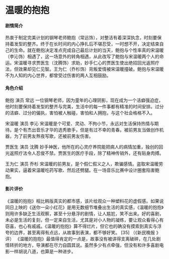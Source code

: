 # 温暖的抱抱

#### 剧情简介
  热衷于制定完美计划的钢琴老师鲍抱（常远饰），对整洁有着深深执念，时刻要保持着发型的整齐。终于在长时间的内心挣扎后不堪忍受，一时想不开，决定结束自己的生命。就在鲍抱决定准点完成自己最后计划的当天，鲍抱与个性率真的宋温暖（李沁饰）相遇了，这一场意外的转角相遇，从此改写了鲍抱与宋温暖两个人的命运。宋温暖寻求贾医生（沈腾饰）求助，妙手仁心的贾医生使出绝招回光返照疗法，但效果却见仁见智。王为仁（乔杉饰）背叛爱情被宋温暖撞破。鲍抱与宋温暖不为人知的内心世界，都曾受过伤害的两人互相鼓励。

#### 角色介绍

鲍抱
演员 常远
一位钢琴老师，因为童年的心理阴影，现在成为一个洁癖强迫症，他时刻要保持着发型的整齐与完美，生活中的每一件事都有精准的时间安排。过分的洁癖、过分的偏执，害怕被人触碰，害怕和人拥抱，与这个社会格格不入。

宋温暖
演员 李沁
宋温暖是个可爱、灵动、不拘小节，永远对生活保持热情与期待。是个有杰出音乐才华的选秀歌手，但是有过不幸的青春。被前男友当做创作机器，为了前男友熬夜写歌，还被前男友伤害。

贾医生
演员 沈腾
妙手神医，他所在的心灵疗养院能把病人的病情加重，独创的回光返照疗法令人忍俊不禁。贾医生的医疗手段，除了精神传销外，还有贴身肉搏。

王为仁
演员 乔杉
宋温暖的前男友，是个假仁假义之人，欺骗感情。盗取宋温暖劳动果实，逼着宋温暖吃药写歌、然后还劈腿。在一场音乐比赛中设计圈套陷害鲍抱。

#### 影片评价
 《温暖的抱抱》相比韩版真实的都市感，该片给观众一种塑料花的虚假感。如果说同日上映的《送你一朵小红花》是用无数细节堆叠出生活的真实感，《温暖的抱抱》则用许多缺乏生活观察，甚至十分悬浮的剧情，让人尴尬，笑不出来。好的喜剧，未必是生活的复刻，但一定来自生活，尤其是对小人物的凝练，要让观众看得心有窃喜，也心有戚戚。《温暖的抱抱》算不得烂片，但它也的确没有摸索到真实与浮夸的边界，甚至离得有点远，从故事到表演，都不够好笑。 [35]  （《新民晚报 》评）
 《温暖的抱抱》最值得肯定的一点是，故事没有被讲得支离破碎，在几处剧情转折的地方，导演都在尽力自圆其说。虽然多少有点牵强，但没有和许多喜剧电影一样胡说八道，也算是一种进步。
